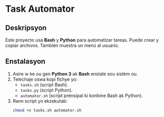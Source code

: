 # Task Automator

## Deskripsyon
Este proyecto usa **Bash** y **Python** para automatizar tareas. 
Puede crear y copiar archivos. También muestra un menú al usuario.

## Enstalasyon
1. Asire w ke ou gen **Python 3** ak **Bash** enstale sou sistèm ou.
2. Telechaje oswa kopi fichye yo:
   - `tasks.sh` (script Bash).
   - `tasks.py` (script Python).
   - `automator.sh` (script prensipal ki konbine Bash ak Python).
3. Rann script yo ekzekutab:
   ```bash
   chmod +x tasks.sh automator.sh
